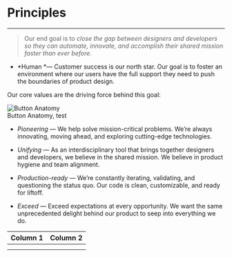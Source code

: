 
# Principles

---

> Our end goal is to *close the gap between designers and developers so they can automate, innovate, and accomplish their shared mission faster than ever before.*

- *Human *— Customer success is our north star. Our goal is to foster an environment where our users have the full support they need to push the boundaries of product design.

Our core values are the driving force behind this goal:

  
![Button Anatomy](https://studio-assets-dev.supernova.io/design-systems/460/81f58a6a-0f20-45ce-b21c-5ece34833c8b.png?Expires=1977609600&Policy=eyJTdGF0ZW1lbnQiOlt7IlJlc291cmNlIjoiaHR0cHM6Ly9zdHVkaW8tYXNzZXRzLWRldi5zdXBlcm5vdmEuaW8vZGVzaWduLXN5c3RlbXMvNDYwLzgxZjU4YTZhLTBmMjAtNDVjZS1iMjFjLTVlY2UzNDgzM2M4Yi5wbmciLCJDb25kaXRpb24iOnsiRGF0ZUxlc3NUaGFuIjp7IkFXUzpFcG9jaFRpbWUiOjE5Nzc2MDk2MDB9fX1dfQ__&Signature=XAhK2sKuNKo~UGQ0ziSs3JDENaAk9ZF943FVKyVuPT4am8kJn8pSbTLjmC9MrzpRwcOCviwc6N0GAe1sY7ogJJ8UTHSBmgZRECbqUKrygZ~Pm9QMPduNaBpi5ZwThzMpSU77~uhCCLM0AEvNmyBDZ4sahrbQpCQLE6WhIVzMbXND6nfD9xzJb2jAc6FIe3idvhzLQMeYMBhdcXvBWeg~Gt6yLS-ICEfgWjWckSaNzrHCJRff9cwxl40Apg4Ee0dNVwiJq6-8m2X0tEKYQ2VsKNVxoTBnZiIiWWPu6UGejv4JXnF5oeWHqPMn3EVcfX7loCSXoxwSNCLQ9~cMFVqqMg__&Key-Pair-Id=APKAJGK34LCCAUR7N6LA)  
Button Anatomy, test  
  


- *Pioneering* — We help solve mission-critical problems. We’re always innovating, moving ahead, and exploring cutting-edge technologies. 

- *Unifying* — As an interdisciplinary tool that brings together designers and developers, we believe in the shared mission. We believe in product hygiene and team alignment.

- *Production-ready* — We’re constantly iterating, validating, and questioning the status quo. Our code is clean, customizable, and ready for liftoff.

- *Exceed* — Exceed expectations at every opportunity. We want the same unprecedented delight behind our product to seep into everything we do.

  
| Column 1 | Column 2 |  
| --- | --- |  
|  |  |  
|  |  |  
